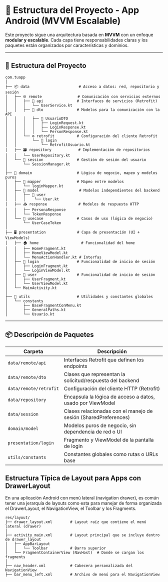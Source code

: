 # 📱 Estructura del Proyecto - App Android (MVVM Escalable)

Este proyecto sigue una arquitectura basada en **MVVM** con un enfoque **modular y escalable**. Cada capa tiene responsabilidades claras y los paquetes están organizados por características y dominios.

---

## 📁 Estructura del Proyecto

```plaintext
com.tuapp
│
├── 📦 data                      # Acceso a datos: red, repositorio y sesión
│   ├── 🌐 remote                # Comunicación con servicios externos
│   │   ├── 🔌 api               # Interfaces de servicios (Retrofit)
│   │   │   └── UserService.kt
│   │   ├── 📄 dto               # Modelos para la comunicación con la API
│   │   │   ├── 📁 UsuarioDTO
│   │   │   │   ├── LoginRequest.kt
│   │   │   │   ├── LoginResponse.kt
│   │   │   │   └── PersonResponse.kt
│   │   └── ⚙️ retrofit          # Configuración del cliente Retrofit
│   │       └── 📁 login
│   │           └── RetrofitUsuario.kt
│   ├── 🗃️ repository            # Implementación de repositorios
│   │   └── UserRepository.kt
│   └── 🔐 session               # Gestión de sesión del usuario
│       └── SessionManager.kt
│
├── 🧠 domain                    # Lógica de negocio, mapeo y modelos puros
│   ├── 🔄 mapper                # Mapeo entre modelos
│   │   └── loginMapper.kt
│   ├── 🧍 model					 # Modelos independientes del backend
│   │   ├── 📁 user 
│   │   │    └── User.kt
│   ├── 📥 response              # Modelos de respuesta HTTP
│   │   ├── PersonaResponse
│   │   └── TokenResponse
│   └── 🧩 usecase               # Casos de uso (lógica de negocio)
│       └── UserCaseToken
│
├── 🖥️ presentation              # Capa de presentación (UI + ViewModels)
│   ├── 🏠 home	                 # Funcionalidad del home
│   │   ├── HomeFragment.kt
│   │   ├── HomeViewModel.kt
│   │   └── MenuActionHandler.kt # Interfas
│   ├── 🔐 login                 # Funcionalidad de inicio de sesión
│   │   ├── LoginFragment.kt
│   │   └── LoginViewModel.kt
│   ├── 👤 user                  # Funcionalidad de inicio de sesión
│   │   ├── UserFragment.kt
│   │   └── UserViewModel.kt
│   └── MainActivity.kt
│
├── 🧰 utils                     # Utilidades y constantes globales
│   └── constants
│       ├── BaseFragmentConMenu.kt
│       ├── GeneralPaths.kt
│       └── Usuario.kt

````


---

## 📦 Descripción de Paquetes

| Carpeta | Descripción |
|--------|-------------|
| `data/remote/api` | Interfaces Retrofit que definen los endpoints |
| `data/remote/dto` | Clases que representan la solicitud/respuesta del backend |
| `data/remote/retrofit` | Configuración del cliente HTTP (Retrofit) |
| `data/repository` | Encapsula la lógica de acceso a datos, usado por ViewModel |
| `data/session` | Clases relacionadas con el manejo de sesión (SharedPreferences) |
| `domain/model` | Modelos puros de negocio, sin dependencia de red o UI |
| `presentation/login` | Fragmento y ViewModel de la pantalla de login |
| `utils/constants` | Constantes globales como rutas o URLs base |

## Estructura Típica de Layout para Apps con DrawerLayout

En una aplicación Android con menú lateral (navigation drawer), es común tener una jerarquía de layouts como esta para manejar de forma organizada el DrawerLayout, el NavigationView, el Toolbar y los Fragments.

```plaintext
res/layout/
├── drawer_layout.xml        # Layout raíz que contiene el menú lateral (drawer)
│
├── activity_main.xml        # Layout principal que se incluye dentro de drawer_layout
│   ├── AppBarLayout
│   │   └── Toolbar          # Barra superior
│   └── FragmentContainerView (NavHost)  # Donde se cargan los fragments
│
├── nav_header.xml           # Cabecera personalizada del NavigationView
├── bar_menu_left.xml        # Archivo de menú para el NavigationView
````